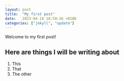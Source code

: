 ```yaml
---
layout: post
title:  "My first post"
date:   2023-04-18 18:59:16 +0100
categories: ["jekyll", "update"]
---
```


Welcome to my first post!

## Here are things I will be writing about
1. This
2. That
3. The other